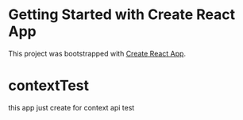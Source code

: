 # Getting Started with Create React App

This project was bootstrapped with [Create React App](https://github.com/facebook/create-react-app).

# contextTest

this app just create for context api test
